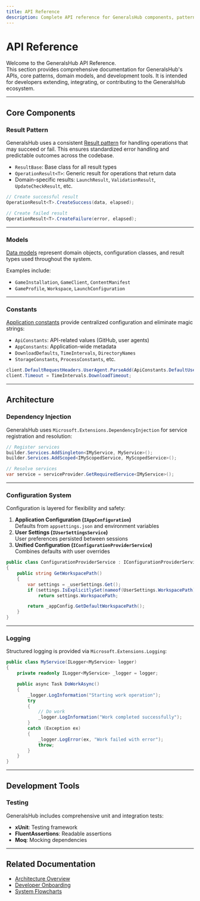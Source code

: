 ```yaml
---
title: API Reference
description: Complete API reference for GeneralsHub components, patterns, and development interfaces
---
```


# API Reference

Welcome to the GeneralsHub API Reference.  
This section provides comprehensive documentation for GeneralsHub's APIs, core
patterns, domain models, and development tools. It is intended for developers
extending, integrating, or contributing to the GeneralsHub ecosystem.

---

## Core Components

### Result Pattern

GeneralsHub uses a consistent [Result pattern](./result-pattern) for handling
operations that may succeed or fail. This ensures standardized error handling
and predictable outcomes across the codebase.

- `ResultBase`: Base class for all result types  
- `OperationResult<T>`: Generic result for operations that return data  
- Domain-specific results: `LaunchResult`, `ValidationResult`,
  `UpdateCheckResult`, etc.

```csharp
// Create successful result
OperationResult<T>.CreateSuccess(data, elapsed);

// Create failed result
OperationResult<T>.CreateFailure(error, elapsed);
```

---

### Models

[Data models](./models) represent domain objects, configuration classes, and
result types used throughout the system.

Examples include:

- `GameInstallation`, `GameClient`, `ContentManifest`
- `GameProfile`, `Workspace`, `LaunchConfiguration`

---

### Constants

[Application constants](./constants) provide centralized configuration and
eliminate magic strings:

- `ApiConstants`: API-related values (GitHub, user agents)  
- `AppConstants`: Application-wide metadata  
- `DownloadDefaults`, `TimeIntervals`, `DirectoryNames`  
- `StorageConstants`, `ProcessConstants`, etc.

```csharp
client.DefaultRequestHeaders.UserAgent.ParseAdd(ApiConstants.DefaultUserAgent);
client.Timeout = TimeIntervals.DownloadTimeout;
```

---

## Architecture

### Dependency Injection

GeneralsHub uses `Microsoft.Extensions.DependencyInjection` for service
registration and resolution:

```csharp
// Register services
builder.Services.AddSingleton<IMyService, MyService>();
builder.Services.AddScoped<IMyScopedService, MyScopedService>();

// Resolve services
var service = serviceProvider.GetRequiredService<IMyService>();
```

---

### Configuration System

Configuration is layered for flexibility and safety:

1. **Application Configuration (`IAppConfiguration`)**  
   Defaults from `appsettings.json` and environment variables
2. **User Settings (`IUserSettingsService`)**  
   User preferences persisted between sessions
3. **Unified Configuration (`IConfigurationProviderService`)**  
   Combines defaults with user overrides

```csharp
public class ConfigurationProviderService : IConfigurationProviderService
{
    public string GetWorkspacePath()
    {
        var settings = _userSettings.Get();
        if (settings.IsExplicitlySet(nameof(UserSettings.WorkspacePath)))
            return settings.WorkspacePath;

        return _appConfig.GetDefaultWorkspacePath();
    }
}
```

---

### Logging

Structured logging is provided via `Microsoft.Extensions.Logging`:

```csharp
public class MyService(ILogger<MyService> logger)
{
    private readonly ILogger<MyService> _logger = logger;

    public async Task DoWorkAsync()
    {
        _logger.LogInformation("Starting work operation");
        try
        {
            // Do work
            _logger.LogInformation("Work completed successfully");
        }
        catch (Exception ex)
        {
            _logger.LogError(ex, "Work failed with error");
            throw;
        }
    }
}
```

---

## Development Tools

### Testing

GeneralsHub includes comprehensive unit and integration tests:

- **xUnit**: Testing framework  
- **FluentAssertions**: Readable assertions  
- **Moq**: Mocking dependencies  

---

## Related Documentation

- [Architecture Overview](../architecture.md)  
- [Developer Onboarding](../onboarding.md)  
- [System Flowcharts](../FlowCharts/)  
